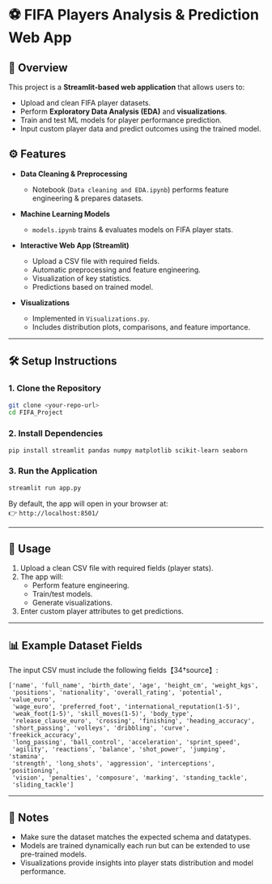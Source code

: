 # ⚽ FIFA Players Analysis & Prediction Web App  

## 📌 Overview  
This project is a **Streamlit-based web application** that allows users to:  
- Upload and clean FIFA player datasets.  
- Perform **Exploratory Data Analysis (EDA)** and **visualizations**.  
- Train and test ML models for player performance prediction.  
- Input custom player data and predict outcomes using the trained model.  

## ⚙️ Features  

- **Data Cleaning & Preprocessing**  
  - Notebook (`Data cleaning and EDA.ipynb`) performs feature engineering & prepares datasets.  

- **Machine Learning Models**  
  - `models.ipynb` trains & evaluates models on FIFA player stats.  

- **Interactive Web App (Streamlit)**  
  - Upload a CSV file with required fields.  
  - Automatic preprocessing and feature engineering.  
  - Visualization of key statistics.  
  - Predictions based on trained model.  

- **Visualizations**  
  - Implemented in `Visualizations.py`.  
  - Includes distribution plots, comparisons, and feature importance.  

---

## 🛠 Setup Instructions  

### 1. Clone the Repository  
```bash
git clone <your-repo-url>
cd FIFA_Project
```

### 2. Install Dependencies  
```bash
pip install streamlit pandas numpy matplotlib scikit-learn seaborn
```

### 3. Run the Application  
```bash
streamlit run app.py
```

By default, the app will open in your browser at:  
👉 `http://localhost:8501/`  

---

## 🚀 Usage  

1. Upload a clean CSV file with required fields (player stats).  
2. The app will:  
   - Perform feature engineering.  
   - Train/test models.  
   - Generate visualizations.  
3. Enter custom player attributes to get predictions.  

---

## 📊 Example Dataset Fields  

The input CSV must include the following fields【34†source】:  

```
['name', 'full_name', 'birth_date', 'age', 'height_cm', 'weight_kgs',
 'positions', 'nationality', 'overall_rating', 'potential', 'value_euro',
 'wage_euro', 'preferred_foot', 'international_reputation(1-5)',
 'weak_foot(1-5)', 'skill_moves(1-5)', 'body_type',
 'release_clause_euro', 'crossing', 'finishing', 'heading_accuracy',
 'short_passing', 'volleys', 'dribbling', 'curve', 'freekick_accuracy',
 'long_passing', 'ball_control', 'acceleration', 'sprint_speed',
 'agility', 'reactions', 'balance', 'shot_power', 'jumping', 'stamina',
 'strength', 'long_shots', 'aggression', 'interceptions', 'positioning',
 'vision', 'penalties', 'composure', 'marking', 'standing_tackle',
 'sliding_tackle']
```

---

## 📝 Notes  

- Make sure the dataset matches the expected schema and datatypes.  
- Models are trained dynamically each run but can be extended to use pre-trained models.  
- Visualizations provide insights into player stats distribution and model performance.  
